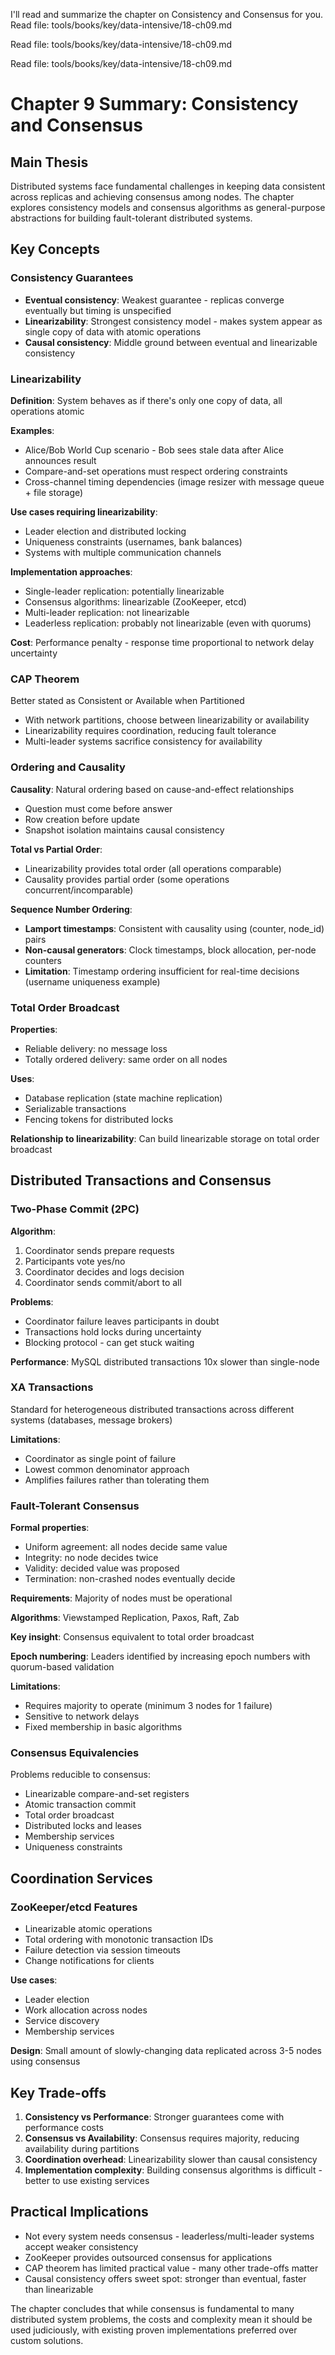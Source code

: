 I'll read and summarize the chapter on Consistency and Consensus for you.
Read file: tools/books/key/data-intensive/18-ch09.md

Read file: tools/books/key/data-intensive/18-ch09.md

Read file: tools/books/key/data-intensive/18-ch09.md

# Chapter 9 Summary: Consistency and Consensus

## Main Thesis
Distributed systems face fundamental challenges in keeping data consistent across replicas and achieving consensus among nodes. The chapter explores consistency models and consensus algorithms as general-purpose abstractions for building fault-tolerant distributed systems.

## Key Concepts

### Consistency Guarantees
- **Eventual consistency**: Weakest guarantee - replicas converge eventually but timing is unspecified
- **Linearizability**: Strongest consistency model - makes system appear as single copy of data with atomic operations
- **Causal consistency**: Middle ground between eventual and linearizable consistency

### Linearizability
**Definition**: System behaves as if there's only one copy of data, all operations atomic

**Examples**:
- Alice/Bob World Cup scenario - Bob sees stale data after Alice announces result
- Compare-and-set operations must respect ordering constraints
- Cross-channel timing dependencies (image resizer with message queue + file storage)

**Use cases requiring linearizability**:
- Leader election and distributed locking
- Uniqueness constraints (usernames, bank balances)
- Systems with multiple communication channels

**Implementation approaches**:
- Single-leader replication: potentially linearizable
- Consensus algorithms: linearizable (ZooKeeper, etcd)
- Multi-leader replication: not linearizable
- Leaderless replication: probably not linearizable (even with quorums)

**Cost**: Performance penalty - response time proportional to network delay uncertainty

### CAP Theorem
Better stated as Consistent or Available when Partitioned
- With network partitions, choose between linearizability or availability
- Linearizability requires coordination, reducing fault tolerance
- Multi-leader systems sacrifice consistency for availability

### Ordering and Causality
**Causality**: Natural ordering based on cause-and-effect relationships
- Question must come before answer
- Row creation before update
- Snapshot isolation maintains causal consistency

**Total vs Partial Order**:
- Linearizability provides total order (all operations comparable)
- Causality provides partial order (some operations concurrent/incomparable)

**Sequence Number Ordering**:
- **Lamport timestamps**: Consistent with causality using (counter, node_id) pairs
- **Non-causal generators**: Clock timestamps, block allocation, per-node counters
- **Limitation**: Timestamp ordering insufficient for real-time decisions (username uniqueness example)

### Total Order Broadcast
**Properties**:
- Reliable delivery: no message loss
- Totally ordered delivery: same order on all nodes

**Uses**:
- Database replication (state machine replication)
- Serializable transactions
- Fencing tokens for distributed locks

**Relationship to linearizability**: Can build linearizable storage on total order broadcast

## Distributed Transactions and Consensus

### Two-Phase Commit (2PC)
**Algorithm**:
1. Coordinator sends prepare requests
2. Participants vote yes/no
3. Coordinator decides and logs decision
4. Coordinator sends commit/abort to all

**Problems**:
- Coordinator failure leaves participants in doubt
- Transactions hold locks during uncertainty
- Blocking protocol - can get stuck waiting

**Performance**: MySQL distributed transactions 10x slower than single-node

### XA Transactions
Standard for heterogeneous distributed transactions across different systems (databases, message brokers)

**Limitations**:
- Coordinator as single point of failure
- Lowest common denominator approach
- Amplifies failures rather than tolerating them

### Fault-Tolerant Consensus
**Formal properties**:
- Uniform agreement: all nodes decide same value
- Integrity: no node decides twice
- Validity: decided value was proposed
- Termination: non-crashed nodes eventually decide

**Requirements**: Majority of nodes must be operational

**Algorithms**: Viewstamped Replication, Paxos, Raft, Zab

**Key insight**: Consensus equivalent to total order broadcast

**Epoch numbering**: Leaders identified by increasing epoch numbers with quorum-based validation

**Limitations**:
- Requires majority to operate (minimum 3 nodes for 1 failure)
- Sensitive to network delays
- Fixed membership in basic algorithms

### Consensus Equivalencies
Problems reducible to consensus:
- Linearizable compare-and-set registers  
- Atomic transaction commit
- Total order broadcast
- Distributed locks and leases
- Membership services
- Uniqueness constraints

## Coordination Services

### ZooKeeper/etcd Features
- Linearizable atomic operations
- Total ordering with monotonic transaction IDs
- Failure detection via session timeouts
- Change notifications for clients

**Use cases**:
- Leader election
- Work allocation across nodes
- Service discovery
- Membership services

**Design**: Small amount of slowly-changing data replicated across 3-5 nodes using consensus

## Key Trade-offs

1. **Consistency vs Performance**: Stronger guarantees come with performance costs
2. **Consensus vs Availability**: Consensus requires majority, reducing availability during partitions  
3. **Coordination overhead**: Linearizability slower than causal consistency
4. **Implementation complexity**: Building consensus algorithms is difficult - better to use existing services

## Practical Implications
- Not every system needs consensus - leaderless/multi-leader systems accept weaker consistency
- ZooKeeper provides outsourced consensus for applications
- CAP theorem has limited practical value - many other trade-offs matter
- Causal consistency offers sweet spot: stronger than eventual, faster than linearizable

The chapter concludes that while consensus is fundamental to many distributed system problems, the costs and complexity mean it should be used judiciously, with existing proven implementations preferred over custom solutions.
